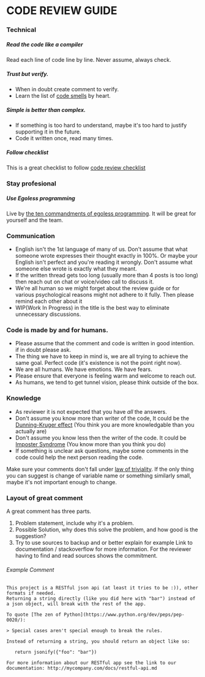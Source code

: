 # CODE REVIEW GUIDE

### Technical
##### Read the code like a compiler
Read each line of code line by line. Never assume, always check.

##### Trust but verify.
* When in doubt create comment to verify.
* Learn the list of [code smells](https://en.wikipedia.org/wiki/Code_smell) by heart.

##### Simple is better than complex.
* If something is too hard to understand, maybe it's too hard to justify supporting it in the future.
* Code it written once, read many times.

##### Follow checklist
This is a great checklist to follow [code review checklist](https://github.com/Attumm/code-review-checklist)

### Stay profesional
##### Use Egoless programming
Live by [the ten commandments of egoless programming](https://blog.codinghorror.com/the-ten-commandments-of-egoless-programming/). It will be great for yourself and the team.


### Communication
* English isn't the 1st language of many of us. Don't assume that what someone wrote expresses their thought exactly in 100%. Or maybe your English isn't perfect and you're reading it wrongly. Don't assume what someone else wrote is exactly what they meant.
* If the written thread gets too long (usually more than 4 posts is too long) then reach out on chat or voice/video call to discuss it.
* We're all human so we might forget about the review guide or for various psychological reasons might not adhere to it fully. Then please remind each other about it
* WIP(Work In Progress) in the title is the best way to eliminate unnecessary discussions.

### Code is made by and for humans.

* Please assume that the comment and code is written in good intention. if in doubt please ask.
* The thing we have to keep in mind is, we are all trying to achieve the same goal. Perfect code (it's existence is not the point right now).
* We are all humans. We have emotions. We have fears.
* Please ensure that everyone is feeling warm and welcome to reach out.
* As humans, we tend to get tunnel vision, please think outside of the box.


### Knowledge
* As reviewer it is not expected that you have *all* the answers.
* Don't assume you know more than writer of the code, It could be the [Dunning-Kruger effect](https://en.wikipedia.org/wiki/Dunning%E2%80%93Kruger_effect) (You think you are more knowledgable than you actually are)
* Don't assume you know less then the writer of the code. It could be [Imposter Syndrome](https://en.wikipedia.org/wiki/Impostor_syndrome) (You know more than you think you do)
* If something is unclear ask questions, maybe some comments in the code could help the next person reading the code.

Make sure your comments don't fall under [law of triviality](https://en.wikipedia.org/wiki/Law_of_triviality).
If the only thing you can suggest is change of variable name or something similarly small, maybe it's not important enough to change.

### Layout of great comment
A great comment has three parts.

1. Problem statement, include why it's a problem.
2. Possible Solution, why does this solve the problem, and how good is the suggestion?
3. Try to use sources to backup and or better explain for example Link to documentation / stackoverflow for more information.
For the reviewer having to find and read sources shows the commitment.



###### Example Comment
```
This project is a RESTful json api (at least it tries to be :)), other formats if needed.
Returning a string directly (like you did here with "bar") instead of a json object, will break with the rest of the app.

To quote [The zen of Python](https://www.python.org/dev/peps/pep-0020/):

> Special cases aren't special enough to break the rules.

Instead of returning a string, you should return an object like so:

   return jsonify({"foo": "bar"})

For more information about our RESTful app see the link to our documentation: http://mycompany.com/docs/restful-api.md
```

